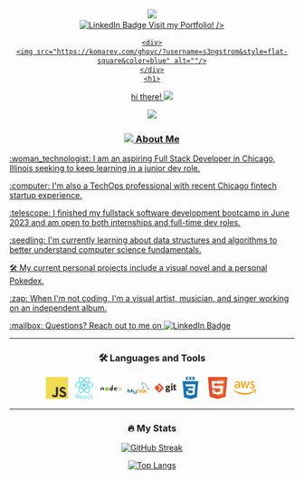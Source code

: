 <!--
**s3ngstrom/s3ngstrom** is a ✨ _special_ ✨ repository because its `README.md` (this file) appears on your GitHub profile.

Here are some ideas to get you started:

- 🔭 I’m currently working on ...
- 🌱 I’m currently learning ...
- 👯 I’m looking to collaborate on ...
- 🤔 I’m looking for help with ...
- 💬 Ask me about ...
- 📫 How to reach me: ...
- 😄 Pronouns: ...
- ⚡ Fun fact: ...
-->
<div id="header" align="center">
  <img src="https://media.giphy.com/media/M9gbBd9nbDrOTu1Mqx/giphy.gif" width="100"/>
  <div id="badges">
  <a href="https://www.linkedin.com/in/stefanie-engstrom/">
    <img src="https://img.shields.io/badge/LinkedIn-blue?style=for-the-badge&logo=linkedin&logoColor=white" alt="LinkedIn Badge"/>
  </a>
    <a href="https://stefanieengstrom.com/">Visit my Portfolio! />
    
    <div>
    <img src="https://komarev.com/ghpvc/?username=s3ngstrom&style=flat-square&color=blue" alt=""/>
    </div>
    <h1>
  hi there!
  <img src="https://media.giphy.com/media/hvRJCLFzcasrR4ia7z/giphy.gif" width="30px"/>
</h1>
    <div align="center">
  <img src="https://media.licdn.com/dms/image/D5616AQE1skuxVUA2UQ/profile-displaybackgroundimage-shrink_350_1400/0/1672876563651?e=1689811200&v=beta&t=BL7Iagxaio8TrSA7rzPGgYBl_91dCUJuSUZx6jdxDOE"/>
</div>
</div>
  
### <img src="https://media.giphy.com/media/WUlplcMpOCEmTGBtBW/giphy.gif" width="30"> About Me
  <div align="left">
    <p> :woman_technologist: I am an aspiring Full Stack Developer in Chicago, Illinois seeking to keep learning in a junior dev role.
    <p>:computer: I'm also a TechOps professional with recent Chicago fintech startup experience.
    <p>:telescope: I finished my fullstack software development bootcamp in June 2023 and am open to both internships and full-time dev roles.
    <p>:seedling: I'm currently learning about data structures and algorithms to better understand computer science fundamentals.
    <p>🛠️ My current personal projects include a visual novel and a personal Pokedex.</p>
    <p>:zap: When I'm not coding, I'm a visual artist, musician, and singer working on an independent album.
    <p>:mailbox: Questions? Reach out to me on   <a href="https://www.linkedin.com/in/stefanie-engstrom/">
    <img src="https://img.shields.io/badge/LinkedIn-blue?style=for-the-badge&logo=linkedin&logoColor=white" alt="LinkedIn Badge"/>
  </a>
  </div>

  ---

### :hammer_and_wrench: Languages and Tools
  <div>
 <img src="https://github.com/devicons/devicon/blob/master/icons/javascript/javascript-original.svg" title="JavaScript" alt="JavaScript" width="40" height="40"/>&nbsp;
  <img src="https://github.com/devicons/devicon/blob/master/icons/react/react-original-wordmark.svg" title="React" alt="React" width="40" height="40"/>&nbsp;
    <img src="https://github.com/devicons/devicon/blob/master/icons/nodejs/nodejs-original-wordmark.svg" title="NodeJS" alt="NodeJS" width="40" height="40"/>&nbsp;
      <img src="https://github.com/devicons/devicon/blob/master/icons/mysql/mysql-original-wordmark.svg" title="MySQL"  alt="MySQL" width="40" height="40"/>&nbsp;
      <img src="https://github.com/devicons/devicon/blob/master/icons/git/git-original-wordmark.svg" title="Git" **alt="Git" width="40" height="40"/>
  <img src="https://github.com/devicons/devicon/blob/master/icons/css3/css3-plain-wordmark.svg"  title="CSS3" alt="CSS" width="40" height="40"/>&nbsp;
  <img src="https://github.com/devicons/devicon/blob/master/icons/html5/html5-original.svg" title="HTML5" alt="HTML" width="40" height="40"/>&nbsp;
  <img src="https://github.com/devicons/devicon/blob/master/icons/amazonwebservices/amazonwebservices-plain-wordmark.svg" title="AWS" alt="AWS" width="40" height="40"/>&nbsp;
</div>
  
---
  ### :fire: My Stats
[![GitHub Streak](http://github-readme-streak-stats.herokuapp.com?user=s3ngstrom&theme=default&border_radius=10&mode=weekly)](https://git.io/streak-stats)

  [![Top Langs](https://github-readme-stats.vercel.app/api/top-langs/?username=s3ngstrom&layout=compact&theme=default)](https://github.com/anuraghazra/github-readme-stats)

